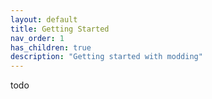 ```yaml
---
layout: default
title: Getting Started
nav_order: 1
has_children: true
description: "Getting started with modding"
---
```


todo
